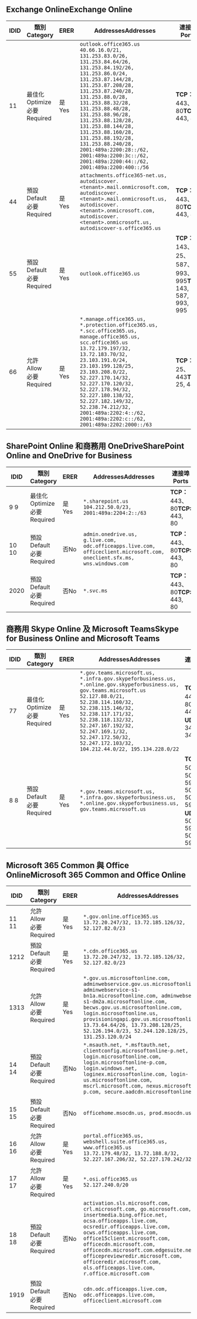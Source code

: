 <!--THIS FILE IS AUTOMATICALLY GENERATED. MANUAL CHANGES WILL BE OVERWRITTEN.-->
<!--Please contact the Office 365 Endpoints team with any questions.-->
<!--USGovGCCHigh endpoints version 2019053100-->
<!--File generated 2019-05-31 17:02:21.0661-->

## <a name="exchange-online"></a><span data-ttu-id="51ead-101">Exchange Online</span><span class="sxs-lookup"><span data-stu-id="51ead-101">Exchange Online</span></span>

<span data-ttu-id="51ead-102">ID</span><span class="sxs-lookup"><span data-stu-id="51ead-102">ID</span></span> | <span data-ttu-id="51ead-103">類別</span><span class="sxs-lookup"><span data-stu-id="51ead-103">Category</span></span> | <span data-ttu-id="51ead-104">ER</span><span class="sxs-lookup"><span data-stu-id="51ead-104">ER</span></span> | <span data-ttu-id="51ead-105">Addresses</span><span class="sxs-lookup"><span data-stu-id="51ead-105">Addresses</span></span> | <span data-ttu-id="51ead-106">連接埠</span><span class="sxs-lookup"><span data-stu-id="51ead-106">Ports</span></span>
-- | -------------------- | --- | ------------------------------------------------------------------------------------------------------------------------------------------------------------------------------------------------------------------------------------------------------------------------------------------------------------------------------------------------------------------------------------------------------------------------------------------------ | -------------------------------
<span data-ttu-id="51ead-107">1</span><span class="sxs-lookup"><span data-stu-id="51ead-107">1</span></span> | <span data-ttu-id="51ead-108">最佳化</span><span class="sxs-lookup"><span data-stu-id="51ead-108">Optimize</span></span><BR><span data-ttu-id="51ead-109">必要</span><span class="sxs-lookup"><span data-stu-id="51ead-109">Required</span></span> | <span data-ttu-id="51ead-110">是</span><span class="sxs-lookup"><span data-stu-id="51ead-110">Yes</span></span> | `outlook.office365.us`<BR>`40.66.16.0/21, 131.253.83.0/26, 131.253.84.64/26, 131.253.84.192/26, 131.253.86.0/24, 131.253.87.144/28, 131.253.87.208/28, 131.253.87.240/28, 131.253.88.0/28, 131.253.88.32/28, 131.253.88.48/28, 131.253.88.96/28, 131.253.88.128/28, 131.253.88.144/28, 131.253.88.160/28, 131.253.88.192/28, 131.253.88.240/28, 2001:489a:2200:28::/62, 2001:489a:2200:3c::/62, 2001:489a:2200:44::/62, 2001:489a:2200:400::/56` | <span data-ttu-id="51ead-111">**TCP：** 443、80</span><span class="sxs-lookup"><span data-stu-id="51ead-111">**TCP:** 443, 80</span></span>
<span data-ttu-id="51ead-112">4</span><span class="sxs-lookup"><span data-stu-id="51ead-112">4</span></span> | <span data-ttu-id="51ead-113">預設</span><span class="sxs-lookup"><span data-stu-id="51ead-113">Default</span></span><BR><span data-ttu-id="51ead-114">必要</span><span class="sxs-lookup"><span data-stu-id="51ead-114">Required</span></span> | <span data-ttu-id="51ead-115">是</span><span class="sxs-lookup"><span data-stu-id="51ead-115">Yes</span></span> | `attachments.office365-net.us, autodiscover.<tenant>.mail.onmicrosoft.com, autodiscover.<tenant>.mail.onmicrosoft.us, autodiscover.<tenant>.onmicrosoft.com, autodiscover.<tenant>.onmicrosoft.us, autodiscover-s.office365.us` | <span data-ttu-id="51ead-116">**TCP：** 443、80</span><span class="sxs-lookup"><span data-stu-id="51ead-116">**TCP:** 443, 80</span></span>
<span data-ttu-id="51ead-117">5</span><span class="sxs-lookup"><span data-stu-id="51ead-117">5</span></span> | <span data-ttu-id="51ead-118">預設</span><span class="sxs-lookup"><span data-stu-id="51ead-118">Default</span></span><BR><span data-ttu-id="51ead-119">必要</span><span class="sxs-lookup"><span data-stu-id="51ead-119">Required</span></span> | <span data-ttu-id="51ead-120">是</span><span class="sxs-lookup"><span data-stu-id="51ead-120">Yes</span></span> | `outlook.office365.us` | <span data-ttu-id="51ead-121">**TCP：** 143、25、587、993、995</span><span class="sxs-lookup"><span data-stu-id="51ead-121">**TCP:** 143, 25, 587, 993, 995</span></span>
<span data-ttu-id="51ead-122">6</span><span class="sxs-lookup"><span data-stu-id="51ead-122">6</span></span> | <span data-ttu-id="51ead-123">允許</span><span class="sxs-lookup"><span data-stu-id="51ead-123">Allow</span></span><BR><span data-ttu-id="51ead-124">必要</span><span class="sxs-lookup"><span data-stu-id="51ead-124">Required</span></span> | <span data-ttu-id="51ead-125">是</span><span class="sxs-lookup"><span data-stu-id="51ead-125">Yes</span></span> | `*.manage.office365.us, *.protection.office365.us, *.scc.office365.us, manage.office365.us, scc.office365.us`<BR>`13.72.179.197/32, 13.72.183.70/32, 23.103.191.0/24, 23.103.199.128/25, 23.103.208.0/22, 52.227.170.14/32, 52.227.170.120/32, 52.227.178.94/32, 52.227.180.138/32, 52.227.182.149/32, 52.238.74.212/32, 2001:489a:2202:4::/62, 2001:489a:2202:c::/62, 2001:489a:2202:2000::/63` | <span data-ttu-id="51ead-126">**TCP：** 25、443</span><span class="sxs-lookup"><span data-stu-id="51ead-126">**TCP:** 25, 443</span></span>

## <a name="sharepoint-online-and-onedrive-for-business"></a><span data-ttu-id="51ead-127">SharePoint Online 和商務用 OneDrive</span><span class="sxs-lookup"><span data-stu-id="51ead-127">SharePoint Online and OneDrive for Business</span></span>

<span data-ttu-id="51ead-128">ID</span><span class="sxs-lookup"><span data-stu-id="51ead-128">ID</span></span> | <span data-ttu-id="51ead-129">類別</span><span class="sxs-lookup"><span data-stu-id="51ead-129">Category</span></span> | <span data-ttu-id="51ead-130">ER</span><span class="sxs-lookup"><span data-stu-id="51ead-130">ER</span></span> | <span data-ttu-id="51ead-131">Addresses</span><span class="sxs-lookup"><span data-stu-id="51ead-131">Addresses</span></span> | <span data-ttu-id="51ead-132">連接埠</span><span class="sxs-lookup"><span data-stu-id="51ead-132">Ports</span></span>
-- | -------------------- | --- | ----------------------------------------------------------------------------------------------------------------------- | ----------------
<span data-ttu-id="51ead-133">9 </span><span class="sxs-lookup"><span data-stu-id="51ead-133">9</span></span> | <span data-ttu-id="51ead-134">最佳化</span><span class="sxs-lookup"><span data-stu-id="51ead-134">Optimize</span></span><BR><span data-ttu-id="51ead-135">必要</span><span class="sxs-lookup"><span data-stu-id="51ead-135">Required</span></span> | <span data-ttu-id="51ead-136">是</span><span class="sxs-lookup"><span data-stu-id="51ead-136">Yes</span></span> | `*.sharepoint.us`<BR>`104.212.50.0/23, 2001:489a:2204:2::/63` | <span data-ttu-id="51ead-137">**TCP：** 443、80</span><span class="sxs-lookup"><span data-stu-id="51ead-137">**TCP:** 443, 80</span></span>
<span data-ttu-id="51ead-138">10 </span><span class="sxs-lookup"><span data-stu-id="51ead-138">10</span></span> | <span data-ttu-id="51ead-139">預設</span><span class="sxs-lookup"><span data-stu-id="51ead-139">Default</span></span><BR><span data-ttu-id="51ead-140">必要</span><span class="sxs-lookup"><span data-stu-id="51ead-140">Required</span></span> | <span data-ttu-id="51ead-141">否</span><span class="sxs-lookup"><span data-stu-id="51ead-141">No</span></span> | `admin.onedrive.us, g.live.com, odc.officeapps.live.com, officeclient.microsoft.com, oneclient.sfx.ms, wns.windows.com` | <span data-ttu-id="51ead-142">**TCP：** 443、80</span><span class="sxs-lookup"><span data-stu-id="51ead-142">**TCP:** 443, 80</span></span>
<span data-ttu-id="51ead-143">20</span><span class="sxs-lookup"><span data-stu-id="51ead-143">20</span></span> | <span data-ttu-id="51ead-144">預設</span><span class="sxs-lookup"><span data-stu-id="51ead-144">Default</span></span><BR><span data-ttu-id="51ead-145">必要</span><span class="sxs-lookup"><span data-stu-id="51ead-145">Required</span></span> | <span data-ttu-id="51ead-146">否</span><span class="sxs-lookup"><span data-stu-id="51ead-146">No</span></span> | `*.svc.ms` | <span data-ttu-id="51ead-147">**TCP：** 443、80</span><span class="sxs-lookup"><span data-stu-id="51ead-147">**TCP:** 443, 80</span></span>

## <a name="skype-for-business-online-and-microsoft-teams"></a><span data-ttu-id="51ead-148">商務用 Skype Online 及 Microsoft Teams</span><span class="sxs-lookup"><span data-stu-id="51ead-148">Skype for Business Online and Microsoft Teams</span></span>

<span data-ttu-id="51ead-149">ID</span><span class="sxs-lookup"><span data-stu-id="51ead-149">ID</span></span> | <span data-ttu-id="51ead-150">類別</span><span class="sxs-lookup"><span data-stu-id="51ead-150">Category</span></span> | <span data-ttu-id="51ead-151">ER</span><span class="sxs-lookup"><span data-stu-id="51ead-151">ER</span></span> | <span data-ttu-id="51ead-152">Addresses</span><span class="sxs-lookup"><span data-stu-id="51ead-152">Addresses</span></span> | <span data-ttu-id="51ead-153">連接埠</span><span class="sxs-lookup"><span data-stu-id="51ead-153">Ports</span></span>
-- | -------------------- | --- | --------------------------------------------------------------------------------------------------------------------------------------------------------------------------------------------------------------------------------------------------------------------------------------------------------------------------------- | --------------------------------------------------
<span data-ttu-id="51ead-154">7</span><span class="sxs-lookup"><span data-stu-id="51ead-154">7</span></span> | <span data-ttu-id="51ead-155">最佳化</span><span class="sxs-lookup"><span data-stu-id="51ead-155">Optimize</span></span><BR><span data-ttu-id="51ead-156">必要</span><span class="sxs-lookup"><span data-stu-id="51ead-156">Required</span></span> | <span data-ttu-id="51ead-157">是</span><span class="sxs-lookup"><span data-stu-id="51ead-157">Yes</span></span> | `*.gov.teams.microsoft.us, *.infra.gov.skypeforbusiness.us, *.online.gov.skypeforbusiness.us, gov.teams.microsoft.us`<BR>`52.127.88.0/21, 52.238.114.160/32, 52.238.115.146/32, 52.238.117.171/32, 52.238.118.132/32, 52.247.167.192/32, 52.247.169.1/32, 52.247.172.50/32, 52.247.172.103/32, 104.212.44.0/22, 195.134.228.0/22` | <span data-ttu-id="51ead-158">**TCP：** 443、80</span><span class="sxs-lookup"><span data-stu-id="51ead-158">**TCP:** 443, 80</span></span><BR><span data-ttu-id="51ead-159">**UDP：** 3478</span><span class="sxs-lookup"><span data-stu-id="51ead-159">**UDP:** 3478</span></span>
<span data-ttu-id="51ead-160">8 </span><span class="sxs-lookup"><span data-stu-id="51ead-160">8</span></span> | <span data-ttu-id="51ead-161">預設</span><span class="sxs-lookup"><span data-stu-id="51ead-161">Default</span></span><BR><span data-ttu-id="51ead-162">必要</span><span class="sxs-lookup"><span data-stu-id="51ead-162">Required</span></span> | <span data-ttu-id="51ead-163">是</span><span class="sxs-lookup"><span data-stu-id="51ead-163">Yes</span></span> | `*.gov.teams.microsoft.us, *.infra.gov.skypeforbusiness.us, *.online.gov.skypeforbusiness.us, gov.teams.microsoft.us` | <span data-ttu-id="51ead-164">**TCP：** 5061、50000-59999</span><span class="sxs-lookup"><span data-stu-id="51ead-164">**TCP:** 5061, 50000-59999</span></span><BR><span data-ttu-id="51ead-165">**UDP：** 50000-59999</span><span class="sxs-lookup"><span data-stu-id="51ead-165">**UDP:** 50000-59999</span></span>

## <a name="microsoft-365-common-and-office-online"></a><span data-ttu-id="51ead-166">Microsoft 365 Common 與 Office Online</span><span class="sxs-lookup"><span data-stu-id="51ead-166">Microsoft 365 Common and Office Online</span></span>

<span data-ttu-id="51ead-167">ID</span><span class="sxs-lookup"><span data-stu-id="51ead-167">ID</span></span> | <span data-ttu-id="51ead-168">類別</span><span class="sxs-lookup"><span data-stu-id="51ead-168">Category</span></span> | <span data-ttu-id="51ead-169">ER</span><span class="sxs-lookup"><span data-stu-id="51ead-169">ER</span></span> | <span data-ttu-id="51ead-170">Addresses</span><span class="sxs-lookup"><span data-stu-id="51ead-170">Addresses</span></span> | <span data-ttu-id="51ead-171">連接埠</span><span class="sxs-lookup"><span data-stu-id="51ead-171">Ports</span></span>
-- | ------------------- | --- | ---------------------------------------------------------------------------------------------------------------------------------------------------------------------------------------------------------------------------------------------------------------------------------------------------------------------------------------------------------------------------------------------- | ----------------
<span data-ttu-id="51ead-172">11 </span><span class="sxs-lookup"><span data-stu-id="51ead-172">11</span></span> | <span data-ttu-id="51ead-173">允許</span><span class="sxs-lookup"><span data-stu-id="51ead-173">Allow</span></span><BR><span data-ttu-id="51ead-174">必要</span><span class="sxs-lookup"><span data-stu-id="51ead-174">Required</span></span> | <span data-ttu-id="51ead-175">是</span><span class="sxs-lookup"><span data-stu-id="51ead-175">Yes</span></span> | `*.gov.online.office365.us`<BR>`13.72.20.247/32, 13.72.185.126/32, 52.127.82.0/23` | <span data-ttu-id="51ead-176">**TCP：** 443</span><span class="sxs-lookup"><span data-stu-id="51ead-176">**TCP:** 443</span></span>
<span data-ttu-id="51ead-177">12</span><span class="sxs-lookup"><span data-stu-id="51ead-177">12</span></span> | <span data-ttu-id="51ead-178">預設</span><span class="sxs-lookup"><span data-stu-id="51ead-178">Default</span></span><BR><span data-ttu-id="51ead-179">必要</span><span class="sxs-lookup"><span data-stu-id="51ead-179">Required</span></span> | <span data-ttu-id="51ead-180">是</span><span class="sxs-lookup"><span data-stu-id="51ead-180">Yes</span></span> | `*.cdn.office365.us`<BR>`13.72.20.247/32, 13.72.185.126/32, 52.127.82.0/23` | <span data-ttu-id="51ead-181">**TCP：** 443</span><span class="sxs-lookup"><span data-stu-id="51ead-181">**TCP:** 443</span></span>
<span data-ttu-id="51ead-182">13</span><span class="sxs-lookup"><span data-stu-id="51ead-182">13</span></span> | <span data-ttu-id="51ead-183">允許</span><span class="sxs-lookup"><span data-stu-id="51ead-183">Allow</span></span><BR><span data-ttu-id="51ead-184">必要</span><span class="sxs-lookup"><span data-stu-id="51ead-184">Required</span></span> | <span data-ttu-id="51ead-185">是</span><span class="sxs-lookup"><span data-stu-id="51ead-185">Yes</span></span> | `*.gov.us.microsoftonline.com, adminwebservice.gov.us.microsoftonline.com, adminwebservice-s1-bn1a.microsoftonline.com, adminwebservice-s1-dm2a.microsoftonline.com, becws.gov.us.microsoftonline.com, login.microsoftonline.us, provisioningapi.gov.us.microsoftonline.com`<BR>`13.73.64.64/26, 13.73.208.128/25, 52.126.194.0/23, 52.244.120.128/25, 131.253.120.0/24` | <span data-ttu-id="51ead-186">**TCP：** 443</span><span class="sxs-lookup"><span data-stu-id="51ead-186">**TCP:** 443</span></span>
<span data-ttu-id="51ead-187">14 </span><span class="sxs-lookup"><span data-stu-id="51ead-187">14</span></span> | <span data-ttu-id="51ead-188">預設</span><span class="sxs-lookup"><span data-stu-id="51ead-188">Default</span></span><BR><span data-ttu-id="51ead-189">必要</span><span class="sxs-lookup"><span data-stu-id="51ead-189">Required</span></span> | <span data-ttu-id="51ead-190">否</span><span class="sxs-lookup"><span data-stu-id="51ead-190">No</span></span> | `*.msauth.net, *.msftauth.net, clientconfig.microsoftonline-p.net, login.microsoftonline.com, login.microsoftonline-p.com, login.windows.net, loginex.microsoftonline.com, login-us.microsoftonline.com, mscrl.microsoft.com, nexus.microsoftonline-p.com, secure.aadcdn.microsoftonline-p.com` | <span data-ttu-id="51ead-191">**TCP：** 443</span><span class="sxs-lookup"><span data-stu-id="51ead-191">**TCP:** 443</span></span>
<span data-ttu-id="51ead-192">15 </span><span class="sxs-lookup"><span data-stu-id="51ead-192">15</span></span> | <span data-ttu-id="51ead-193">預設</span><span class="sxs-lookup"><span data-stu-id="51ead-193">Default</span></span><BR><span data-ttu-id="51ead-194">必要</span><span class="sxs-lookup"><span data-stu-id="51ead-194">Required</span></span> | <span data-ttu-id="51ead-195">否</span><span class="sxs-lookup"><span data-stu-id="51ead-195">No</span></span> | `officehome.msocdn.us, prod.msocdn.us` | <span data-ttu-id="51ead-196">**TCP：** 443、80</span><span class="sxs-lookup"><span data-stu-id="51ead-196">**TCP:** 443, 80</span></span>
<span data-ttu-id="51ead-197">16 </span><span class="sxs-lookup"><span data-stu-id="51ead-197">16</span></span> | <span data-ttu-id="51ead-198">允許</span><span class="sxs-lookup"><span data-stu-id="51ead-198">Allow</span></span><BR><span data-ttu-id="51ead-199">必要</span><span class="sxs-lookup"><span data-stu-id="51ead-199">Required</span></span> | <span data-ttu-id="51ead-200">是</span><span class="sxs-lookup"><span data-stu-id="51ead-200">Yes</span></span> | `portal.office365.us, webshell.suite.office365.us, www.office365.us`<BR>`13.72.179.48/32, 13.72.188.8/32, 52.227.167.206/32, 52.227.170.242/32` | <span data-ttu-id="51ead-201">**TCP：** 443、80</span><span class="sxs-lookup"><span data-stu-id="51ead-201">**TCP:** 443, 80</span></span>
<span data-ttu-id="51ead-202">17 </span><span class="sxs-lookup"><span data-stu-id="51ead-202">17</span></span> | <span data-ttu-id="51ead-203">允許</span><span class="sxs-lookup"><span data-stu-id="51ead-203">Allow</span></span><BR><span data-ttu-id="51ead-204">必要</span><span class="sxs-lookup"><span data-stu-id="51ead-204">Required</span></span> | <span data-ttu-id="51ead-205">是</span><span class="sxs-lookup"><span data-stu-id="51ead-205">Yes</span></span> | `*.osi.office365.us`<BR>`52.127.240.0/20` | <span data-ttu-id="51ead-206">**TCP：** 443</span><span class="sxs-lookup"><span data-stu-id="51ead-206">**TCP:** 443</span></span>
<span data-ttu-id="51ead-207">18 </span><span class="sxs-lookup"><span data-stu-id="51ead-207">18</span></span> | <span data-ttu-id="51ead-208">預設</span><span class="sxs-lookup"><span data-stu-id="51ead-208">Default</span></span><BR><span data-ttu-id="51ead-209">必要</span><span class="sxs-lookup"><span data-stu-id="51ead-209">Required</span></span> | <span data-ttu-id="51ead-210">否</span><span class="sxs-lookup"><span data-stu-id="51ead-210">No</span></span> | `activation.sls.microsoft.com, crl.microsoft.com, go.microsoft.com, insertmedia.bing.office.net, ocsa.officeapps.live.com, ocsredir.officeapps.live.com, ocws.officeapps.live.com, office15client.microsoft.com, officecdn.microsoft.com, officecdn.microsoft.com.edgesuite.net, officepreviewredir.microsoft.com, officeredir.microsoft.com, ols.officeapps.live.com, r.office.microsoft.com` | <span data-ttu-id="51ead-211">**TCP：** 443、80</span><span class="sxs-lookup"><span data-stu-id="51ead-211">**TCP:** 443, 80</span></span>
<span data-ttu-id="51ead-212">19</span><span class="sxs-lookup"><span data-stu-id="51ead-212">19</span></span> | <span data-ttu-id="51ead-213">預設</span><span class="sxs-lookup"><span data-stu-id="51ead-213">Default</span></span><BR><span data-ttu-id="51ead-214">必要</span><span class="sxs-lookup"><span data-stu-id="51ead-214">Required</span></span> | <span data-ttu-id="51ead-215">否</span><span class="sxs-lookup"><span data-stu-id="51ead-215">No</span></span> | `cdn.odc.officeapps.live.com, odc.officeapps.live.com, officeclient.microsoft.com` | <span data-ttu-id="51ead-216">**TCP：** 443、80</span><span class="sxs-lookup"><span data-stu-id="51ead-216">**TCP:** 443, 80</span></span>
